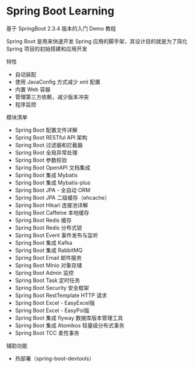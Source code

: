 # Spring Boot Learning

基于 SpringBoot 2.3.4 版本的入门 Demo 教程

Spring Boot 是用来快速开发 Spring 应用的脚手架，其设计目的就是为了简化 Spring 项目的初始搭建和应用开发

特性

- 自动装配
- 使用 JavaConfig 方式减少 xml 配置
- 内置 Web 容器
- 管理第三方依赖，减少版本冲突
- 程序监控

模块清单

- Spring Boot 配置文件详解
- Spring Boot RESTful API 架构
- Spring Boot 过滤器和拦截器
- Spring Boot 全局异常处理
- Spring Boot 参数校验
- Spring Boot OpenAPI 文档集成
- Spring Boot 集成 Mybatis
- Spring Boot 集成 Mybatis-plus
- Spring Boot JPA - 全自动 ORM
- Spring Boot JPA 二级缓存（ehcache）
- Spring Boot Hikari 连接池详解
- Spring Boot Caffeine 本地缓存
- Spring Boot Redis 缓存
- Spring Boot Redis 分布式锁
- Spring Boot Event 事件发布与监听
- Spring Boot 集成 Kafka
- Spring Boot 集成 RabbitMQ
- Spring Boot Email 邮件服务
- Spring Boot Minio 对象存储
- Spring Boot Admin 监控
- Spring Boot Task 定时任务
- Spring Boot Security 安全框架
- Spring Boot RestTemplate HTTP 请求
- Spring Boot Excel - EasyExcel版
- Spring Boot Excel - EasyPoi版
- Spring Boot 集成 flyway 数据库版本管理工具
- Spring Boot 集成 Atomikos 轻量级分布式事务
- Spring Boot TCC 柔性事务

辅助功能

- 热部署（spring-boot-devtools）